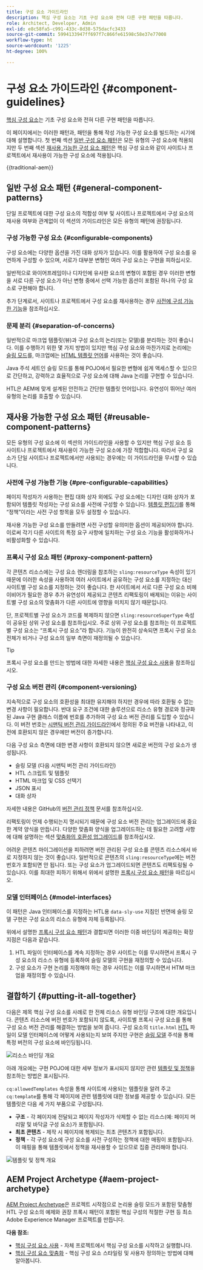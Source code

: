 ```yaml
---
title: 구성 요소 가이드라인
description: 핵심 구성 요소는 기초 구성 요소와 전혀 다른 구현 패턴을 따릅니다.
role: Architect, Developer, Admin
exl-id: e8c58fa5-c991-433c-8d38-575dacfc3433
source-git-commit: 5994133947ff697f7c866fe61598c58e37e77008
workflow-type: ht
source-wordcount: '1225'
ht-degree: 100%

---
```


# 구성 요소 가이드라인 {#component-guidelines}

[핵심 구성 요소](overview.md)는 기초 구성 요소와 전혀 다른 구현 패턴을 따릅니다.

이 페이지에서는 이러한 패턴과, 패턴을 통해 작성 가능한 구성 요소를 빌드하는 시기에 대해 설명합니다. 첫 번째 섹션 [일반 구성 요소 패턴](#general-component-patterns)은 모든 유형의 구성 요소에 적용되지만 두 번째 섹션 [재사용 가능한 구성 요소 패턴](#reusable-component-patterns)은 핵심 구성 요소와 같이 사이트나 프로젝트에서 재사용이 가능한 구성 요소에 적용됩니다.

{{traditional-aem}}

## 일반 구성 요소 패턴 {#general-component-patterns}

단일 프로젝트에 대한 구성 요소의 적합성 여부 및 사이트나 프로젝트에서 구성 요소의 재사용 여부와 관계없이 이 섹션의 가이드라인은 모든 유형의 패턴에 권장됩니다.

### 구성 가능한 구성 요소 {#configurable-components}

구성 요소에는 다양한 옵션을 가진 대화 상자가 있습니다. 이를 활용하여 구성 요소를 유연하게 구성할 수 있으며, 서로가 대부분 변형인 여러 구성 요소는 구현을 피하십시오.

일반적으로 와이어프레임이나 디자인에 유사한 요소의 변형이 포함된 경우 이러한 변형을 서로 다른 구성 요소가 아닌 변형 중에서 선택 가능한 옵션이 포함된 하나의 구성 요소로 구현해야 합니다.

추가 단계로서, 사이트나 프로젝트에서 구성 요소를 재사용하는 경우 [사전에 구성 가능한 기능](#pre-configurable-capabilities)을 참조하십시오.

### 문제 분리 {#separation-of-concerns}

일반적으로 마크업 템플릿(뷰)과 구성 요소의 논리(또는 모델)를 분리하는 것이 좋습니다. 이를 수행하기 위한 몇 가지 방법이 있지만 핵심 구성 요소와 마찬가지로 논리에는 [슬링 모드](https://sling.apache.org/documentation/bundles/models.html)를, 마크업에는 [HTML 템플릿 언어](https://experienceleague.adobe.com/docs/experience-manager-htl/using/overview.html?lang=ko)를 사용하는 것이 좋습니다.

Java 주석 세트인 슬링 모드를 통해 POJO에서 필요한 변형에 쉽게 액세스할 수 있으므로 간단하고, 강력하고 효율적으로 구성 요소에 대해 Java 논리를 구현할 수 있습니다.

HTL은 AEM에 맞게 설계된 안전하고 간단한 템플릿 언어입니다. 유연성이 뛰어난 여러 유형의 논리를 호출할 수 있습니다.

## 재사용 가능한 구성 요소 패턴 {#reusable-component-patterns}

모든 유형의 구성 요소에 이 섹션의 가이드라인을 사용할 수 있지만 핵심 구성 요소 등 사이트나 프로젝트에서 재사용이 가능한 구성 요소에 가장 적합합니다. 따라서 구성 요소가 단일 사이트나 프로젝트에서만 사용되는 경우에는 이 가이드라인을 무시할 수 있습니다.

### 사전에 구성 가능한 기능 {#pre-configurable-capabilities}

페이지 작성자가 사용하는 편집 대화 상자 외에도 구성 요소에는 디자인 대화 상자가 포함되어 템플릿 작성자는 구성 요소를 사전에 구성할 수 있습니다. [템플릿 편집기](https://experienceleague.adobe.com/docs/experience-manager-cloud-service/sites/authoring/features/templates.html?lang=ko)를 통해 “정책”이라는 사전 구성 항목을 모두 설정할 수 있습니다.

재사용 가능한 구성 요소를 만들려면 사전 구성할 유의미한 옵션이 제공되어야 합니다. 이로써 각기 다른 사이트의 특정 요구 사항에 일치하는 구성 요소 기능을 활성화하거나 비활성화할 수 있습니다.

### 프록시 구성 요소 패턴 {#proxy-component-pattern}

각 콘텐츠 리소스에는 구성 요소 렌더링을 참조하는 `sling:resourceType` 속성이 있기 때문에 이러한 속성을 사용하여 여러 사이트에서 공유하는 구성 요소를 지정하는 대신 사이트별 구성 요소를 지정하는 것이 좋습니다. 한 사이트에서 서로 다른 구성 요소 비헤이비어가 필요한 경우 추가 유연성이 제공되고 콘텐츠 리팩토링이 배제되는 이유는 사이트별 구성 요소의 맞춤화가 다른 사이트에 영향을 미치지 않기 때문입니다.

단, 프로젝트별 구성 요소가 코드를 복제하지 않으면 `sling:resourceSuperType` 속성이 공유된 상위 구성 요소를 참조하십시오. 주로 상위 구성 요소를 참조하는 이 프로젝트별 구성 요소는 “프록시 구성 요소”라 합니다. 기능이 완전히 상속되면 프록시 구성 요소 전체가 비거나 구성 요소의 일부 측면이 재정의될 수 있습니다.

>[!TIP]
>
>프록시 구성 요소를 만드는 방법에 대한 자세한 내용은 [핵심 구성 요소 사용](/help/get-started/using.md#create-proxy-components)을 참조하십시오.

### 구성 요소 버전 관리 {#component-versioning}

지속적으로 구성 요소의 호환성을 최대한 유지해야 하지만 경우에 따라 호환될 수 없는 변경 사항이 필요합니다. 반대 요구 조건에 대한 솔루션으로 리소스 유형 경로와 정규화된 Java 구현 클래스 이름에 번호를 추가하여 구성 요소 버전 관리를 도입할 수 있습니다. 이 버전 번호는 [시맨틱 버전 관리 가이드라인](https://semver.org/)에서 정의된 주요 버전을 나타내고, 이전에 호환되지 않은 경우에만 버전이 증가합니다.

다음 구성 요소 측면에 대한 변경 사항이 호환되지 않으면 새로운 버전의 구성 요소가 생성됩니다.

* 슬링 모델 (다음 시맨틱 버전 관리 가이드라인)
* HTL 스크립트 및 템플릿
* HTML 마크업 및 CSS 선택기
* JSON 표시
* 대화 상자

자세한 내용은 GitHub의 [버전 관리 정책](https://github.com/adobe/aem-core-wcm-components/wiki/Versioning-Policies) 문서를 참조하십시오.

리팩토링이 언제 수행되는지 명시되기 때문에 구성 요소 버전 관리는 업그레이드에 중요한 계약 양식을 만듭니다. 다양한 맞춤화 양식을 업그레이드하는 데 필요한 고려할 사항에 대해 설명하는 섹션 [맞춤화의 호환성 업그레이드](customizing.md#upgrade-compatibility-of-customizations)를 참조하십시오.

어려운 콘텐츠 마이그레이션을 피하려면 버전 관리된 구성 요소를 콘텐츠 리소스에서 바로 지정하지 않는 것이 좋습니다. 일반적으로 콘텐츠의 `sling:resourceType`에는 버전 번호가 포함되면 안 됩니다. 또는 구성 요소가 업그레이드되면 콘텐츠도 리팩토링될 수 있습니다. 이를 최대한 피하기 위해서 위에서 설명한 [프록시 구성 요소 패턴](#proxy-component-pattern)을 따르십시오.

### 모델 인터페이스 {#model-interfaces}

이 패턴은 Java 인터페이스를 지정하는 HTL용 `data-sly-use` 지침인 반면에 슬링 모델 구현은 구성 요소의 리소스 유형에 자체 등록됩니다.

위에서 설명한 [프록시 구성 요소 패턴](#proxy-component-pattern)과 결합되면 이러한 이중 바인딩이 제공하는 확장 지점은 다음과 같습니다.

1. HTL 파일이 인터페이스를 계속 지정하는 경우 사이트는 이를 무시하면서 프록시 구성 요소의 리소스 유형에 등록하여 슬링 모델의 구현을 재정의할 수 있습니다.
1. 구성 요소가 구현 논리를 지정해야 하는 경우 사이트는 이를 무시하면서 HTM 마크업을 재정의할 수 있습니다.

## 결합하기 {#putting-it-all-together}

다음은 제목 핵심 구성 요소를 사례로 한 전체 리소스 유형 바인딩 구조에 대한 개요입니다. 콘텐츠 리소스에 버전 번호가 포함되지 않도록, 사이트별 프록시 구성 요소를 통해 구성 요소 버전 관리를 해결하는 방법을 보여 줍니다. 구성 요소의 `title.html` [HTL](https://experienceleague.adobe.com/docs/experience-manager-htl/using/overview.html?lang=ko) 파일이 모델 인터페이스에 어떻게 사용되는지 보여 주지만 구현은 [슬링 모델](https://sling.apache.org/documentation/bundles/models.html) 주석을 통해 특정 버전의 구성 요소에 바인딩됩니다.

![리소스 바인딩 개요](/help/assets/chlimage_1-32.png)

아래 개요에는 구현 POJO에 대한 세부 정보가 표시되지 않지만 관련 [템플릿 및 정책](https://experienceleague.adobe.com/docs/experience-manager-cloud-service/content/implementing/developing/full-stack/components-templates/templates.html?lang=ko)을 참조하는 방법은 표시됩니다.

`cq:allowedTemplates` 속성을 통해 사이트에 사용되는 템플릿을 알려 주고 `cq:template`를 통해 각 페이지에 관련 템플릿에 대한 정보를 제공할 수 있습니다. 모든 템플릿은 다음 세 가지 부품으로 구성됩니다.

* **구조** - 각 페이지에 전달되고 페이지 작성자가 삭제할 수 없는 리소스(예: 페이지 머리말 및 바닥글 구성 요소)가 포함됩니다.
* **최초 콘텐츠** - 제작 시 페이지에 복제되는 최초 콘텐츠가 포함됩니다.
* **정책** - 각 구성 요소에 구성 요소를 사전 구성하는 정책에 대한 매핑이 포함됩니다. 이 매핑을 통해 템플릿에서 정책을 재사용할 수 있으므로 집중 관리해야 합니다.

![템플릿 및 정책 개요](/help/assets/screen_shot_2018-12-07at093102.png)

## AEM Project Archetype {#aem-project-archetype}

[AEM Project Archetype](/help/developing/archetype/overview.md)은 프로젝트 시작점으로 논리용 슬링 모드가 포함된 맞춤형 HTL 구성 요소의 예제와 권장 프록시 패턴이 포함된 핵심 구성의 적절한 구현 등 최소 Adobe Experience Manager 프로젝트를 만듭니다.

**다음 참조:**

* [핵심 구성 요소 사용](/help/get-started/using.md) - 자체 프로젝트에서 핵심 구성 요소를 시작하고 실행합니다.
* [핵심 구성 요소 맞춤화](customizing.md) - 핵심 구성 요소 스타일링 및 사용자 정의하는 방법에 대해 알아봅니다.
